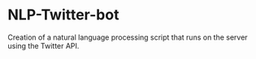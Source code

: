 # NLP-Twitter-bot
Creation of a natural language processing script that runs on the server using the Twitter API.
